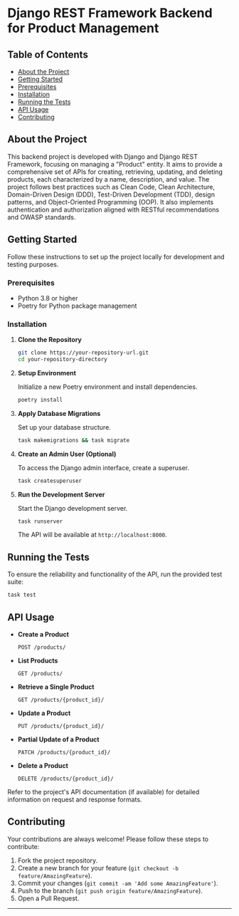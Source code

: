 # Django REST Framework Backend for Product Management

## Table of Contents

- [About the Project](#about-the-project)
- [Getting Started](#getting-started)
- [Prerequisites](#prerequisites)
- [Installation](#installation)
- [Running the Tests](#running-the-tests)
- [API Usage](#api-usage)
- [Contributing](#contributing)

## About the Project <a name = "about-the-project"></a>

This backend project is developed with Django and Django REST Framework, focusing on managing a "Product" entity. It aims to provide a comprehensive set of APIs for creating, retrieving, updating, and deleting products, each characterized by a name, description, and value. The project follows best practices such as Clean Code, Clean Architecture, Domain-Driven Design (DDD), Test-Driven Development (TDD), design patterns, and Object-Oriented Programming (OOP). It also implements authentication and authorization aligned with RESTful recommendations and OWASP standards.

## Getting Started <a name = "getting-started"></a>

Follow these instructions to set up the project locally for development and testing purposes.

### Prerequisites <a name = "prerequisites"></a>

- Python 3.8 or higher
- Poetry for Python package management

### Installation <a name = "installation"></a>

1. **Clone the Repository**

    ```bash
    git clone https://your-repository-url.git
    cd your-repository-directory
    ```

2. **Setup Environment**

    Initialize a new Poetry environment and install dependencies.

    ```bash
    poetry install
    ```

3. **Apply Database Migrations**

    Set up your database structure.

    ```bash
    task makemigrations && task migrate
    ```

4. **Create an Admin User (Optional)**

    To access the Django admin interface, create a superuser.

    ```bash
    task createsuperuser
    ```

5. **Run the Development Server**

    Start the Django development server.

    ```bash
    task runserver
    ```

    The API will be available at `http://localhost:8000`.

## Running the Tests <a name = "running-the-tests"></a>

To ensure the reliability and functionality of the API, run the provided test suite:

```bash
task test
```

## API Usage <a name = "api-usage"></a>

- **Create a Product**

  `POST /products/`
  
- **List Products**

  `GET /products/`
  
- **Retrieve a Single Product**

  `GET /products/{product_id}/`
  
- **Update a Product**

  `PUT /products/{product_id}/`
  
- **Partial Update of a Product**

  `PATCH /products/{product_id}/`
  
- **Delete a Product**

  `DELETE /products/{product_id}/`

Refer to the project's API documentation (if available) for detailed information on request and response formats.

## Contributing <a name = "contributing"></a>

Your contributions are always welcome! Please follow these steps to contribute:

1. Fork the project repository.
2. Create a new branch for your feature (`git checkout -b feature/AmazingFeature`).
3. Commit your changes (`git commit -am 'Add some AmazingFeature'`).
4. Push to the branch (`git push origin feature/AmazingFeature`).
5. Open a Pull Request.

---
